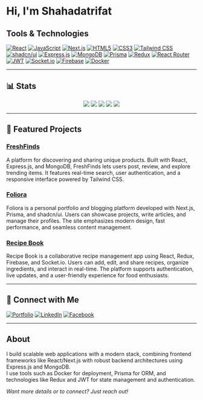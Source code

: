 # Hi, I'm Shahadatrifat

## Tools & Technologies

[![React](https://img.shields.io/badge/-React-61DAFB?logo=react&logoColor=white)](https://react.dev/)
[![JavaScript](https://img.shields.io/badge/-JavaScript-F7DF1E?logo=javascript&logoColor=black)](https://developer.mozilla.org/en-US/docs/Web/JavaScript)
[![Next.js](https://img.shields.io/badge/-Next.js-000000?logo=next.js&logoColor=white)](https://nextjs.org/)
[![HTML5](https://img.shields.io/badge/-HTML5-E34F26?logo=html5&logoColor=white)](https://developer.mozilla.org/en-US/docs/Web/HTML)
[![CSS3](https://img.shields.io/badge/-CSS3-1572B6?logo=css3&logoColor=white)](https://developer.mozilla.org/en-US/docs/Web/CSS)
[![Tailwind CSS](https://img.shields.io/badge/-Tailwind%20CSS-06B6D4?logo=tailwindcss&logoColor=white)](https://tailwindcss.com/)
[![shadcn/ui](https://img.shields.io/badge/-shadcn/ui-22272B?logo=shadcnui&logoColor=white)](https://ui.shadcn.com/)
[![Express.js](https://img.shields.io/badge/-Express.js-000000?logo=express&logoColor=white)](https://expressjs.com/)
[![MongoDB](https://img.shields.io/badge/-MongoDB-47A248?logo=mongodb&logoColor=white)](https://mongodb.com/)
[![Prisma](https://img.shields.io/badge/-Prisma-2D3748?logo=prisma&logoColor=white)](https://www.prisma.io/)
[![Redux](https://img.shields.io/badge/-Redux-764ABC?logo=redux&logoColor=white)](https://redux.js.org/)
[![React Router](https://img.shields.io/badge/-React%20Router-CA4245?logo=react-router&logoColor=white)](https://reactrouter.com/)
[![JWT](https://img.shields.io/badge/-JWT-000000?logo=jsonwebtokens&logoColor=white)](https://jwt.io/)
[![Socket.io](https://img.shields.io/badge/-Socket.io-010101?logo=socket.io&logoColor=white)](https://socket.io/)
[![Firebase](https://img.shields.io/badge/-Firebase-FFCA28?logo=firebase&logoColor=black)](https://firebase.google.com/)
[![Docker](https://img.shields.io/badge/-Docker-2496ED?logo=docker&logoColor=white)](https://docker.com/)

---

## 📊 Stats

<p align="center">
  <img src="https://img.shields.io/badge/-200%2B%20Contributions%20in%202025-blue?style=for-the-badge" />
  <img src="https://img.shields.io/badge/-Full%20Stack%20Developer-success?style=for-the-badge" />
  <img src="https://img.shields.io/badge/-Modern%20Web%20Frameworks-critical?style=for-the-badge" />
  <img src="https://img.shields.io/badge/-Backend%20APIs-important?style=for-the-badge" />
  <img src="https://img.shields.io/badge/-Scalable%20Solutions-9cf?style=for-the-badge" />
</p>

---

## 🚀 Featured Projects

### [FreshFinds](#)
A platform for discovering and sharing unique products. Built with React, Express.js, and MongoDB, FreshFinds lets users post, review, and explore trending items. It features real-time search, user authentication, and a responsive interface powered by Tailwind CSS.

### [Foliora](#)
Foliora is a personal portfolio and blogging platform developed with Next.js, Prisma, and shadcn/ui. Users can showcase projects, write articles, and manage their profiles. The site emphasizes modern design, fast performance, and seamless content management.

### [Recipe Book](#)
Recipe Book is a collaborative recipe management app using React, Redux, Firebase, and Socket.io. Users can add, edit, and share recipes, organize ingredients, and interact in real-time. The platform supports authentication, live updates, and a user-friendly experience for food enthusiasts.

---

## 🔗 Connect with Me

[![Portfolio](https://img.shields.io/badge/-Portfolio-24292F?logo=githubpages&logoColor=white&style=for-the-badge)](https://your-portfolio-link.com)
[![LinkedIn](https://img.shields.io/badge/-LinkedIn-blue?logo=linkedin&logoColor=white&style=for-the-badge)](https://www.linkedin.com/in/your-linkedin-username)
[![Facebook](https://img.shields.io/badge/-Facebook-1877F2?logo=facebook&logoColor=white&style=for-the-badge)](https://www.facebook.com/your-facebook-username)

---

## About

I build scalable web applications with a modern stack, combining frontend frameworks like React/Next.js with robust backend architectures using Express.js and MongoDB.  
I use tools such as Docker for deployment, Prisma for ORM, and technologies like Redux and JWT for state management and authentication.

*Want more details or to connect? Just reach out!*
